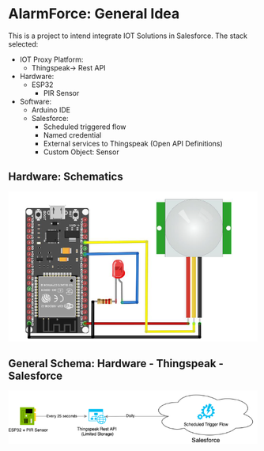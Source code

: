 # AlarmForce: General Idea

This is a project to intend integrate IOT Solutions in Salesforce. The stack selected:
* IOT Proxy Platform:
    * Thingspeak-> Rest API
*  Hardware:
    * ESP32
         * PIR Sensor
* Software:         
    * Arduino IDE
    * Salesforce:
         * Scheduled triggered flow
         * Named credential
         * External services to Thingspeak (Open API Definitions)
         * Custom Object: Sensor

##  Hardware: Schematics
![Schematics](https://raw.githubusercontent.com/krukmat/AlarmForce-Demo/master/images/AlarmForce%20-%20Schematics.png)

## General Schema: Hardware - Thingspeak - Salesforce
![Schematics](https://raw.githubusercontent.com/krukmat/AlarmForce-Demo/master/Untitled%20Diagram.png)